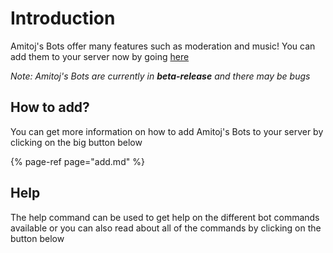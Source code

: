 # Introduction

Amitoj's Bots offer many features such as moderation and music! You can add them to your server now by going [here](add.md)

_Note: Amitoj's Bots are currently in **beta-release** and there may be bugs_

## How to add?

You can get more information on how to add Amitoj's Bots to your server by clicking on the big button below

{% page-ref page="add.md" %}

## Help

The help command can be used to get help on the different bot commands available or you can also read about all of the commands by clicking on the button below








